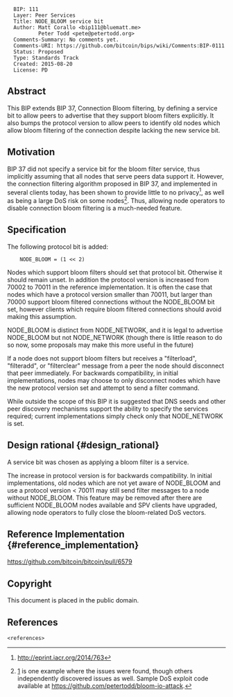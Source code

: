       BIP: 111
      Layer: Peer Services
      Title: NODE_BLOOM service bit
      Author: Matt Corallo <bip111@bluematt.me>
              Peter Todd <pete@petertodd.org>
      Comments-Summary: No comments yet.
      Comments-URI: https://github.com/bitcoin/bips/wiki/Comments:BIP-0111
      Status: Proposed
      Type: Standards Track
      Created: 2015-08-20
      License: PD

## Abstract

This BIP extends BIP 37, Connection Bloom filtering, by defining a
service bit to allow peers to advertise that they support bloom filters
explicitly. It also bumps the protocol version to allow peers to
identify old nodes which allow bloom filtering of the connection despite
lacking the new service bit.

## Motivation

BIP 37 did not specify a service bit for the bloom filter service, thus
implicitly assuming that all nodes that serve peers data support it.
However, the connection filtering algorithm proposed in BIP 37, and
implemented in several clients today, has been shown to provide little
to no privacy[^1], as well as being a large DoS risk on some nodes[^2].
Thus, allowing node operators to disable connection bloom filtering is a
much-needed feature.

## Specification

The following protocol bit is added:

        NODE_BLOOM = (1 << 2)

Nodes which support bloom filters should set that protocol bit.
Otherwise it should remain unset. In addition the protocol version is
increased from 70002 to 70011 in the reference implementation. It is
often the case that nodes which have a protocol version smaller than
70011, but larger than 70000 support bloom filtered connections without
the NODE_BLOOM bit set, however clients which require bloom filtered
connections should avoid making this assumption.

NODE_BLOOM is distinct from NODE_NETWORK, and it is legal to advertise
NODE_BLOOM but not NODE_NETWORK (though there is little reason to do so
now, some proposals may make this more useful in the future)

If a node does not support bloom filters but receives a \"filterload\",
\"filteradd\", or \"filterclear\" message from a peer the node should
disconnect that peer immediately. For backwards compatibility, in
initial implementations, nodes may choose to only disconnect nodes which
have the new protocol version set and attempt to send a filter command.

While outside the scope of this BIP it is suggested that DNS seeds and
other peer discovery mechanisms support the ability to specify the
services required; current implementations simply check only that
NODE_NETWORK is set.

## Design rational {#design_rational}

A service bit was chosen as applying a bloom filter is a service.

The increase in protocol version is for backwards compatibility. In
initial implementations, old nodes which are not yet aware of NODE_BLOOM
and use a protocol version \< 70011 may still send filter messages to a
node without NODE_BLOOM. This feature may be removed after there are
sufficient NODE_BLOOM nodes available and SPV clients have upgraded,
allowing node operators to fully close the bloom-related DoS vectors.

## Reference Implementation {#reference_implementation}

<https://github.com/bitcoin/bitcoin/pull/6579>

## Copyright

This document is placed in the public domain.

## References

```{=html}
<references>
```

[^1]: <http://eprint.iacr.org/2014/763>

[^2]: [1](http://lists.linuxfoundation.org/pipermail/bitcoin-dev/2013-July/003044.html)
    is one example where the issues were found, though others
    independently discovered issues as well. Sample DoS exploit code
    available at <https://github.com/petertodd/bloom-io-attack>.
